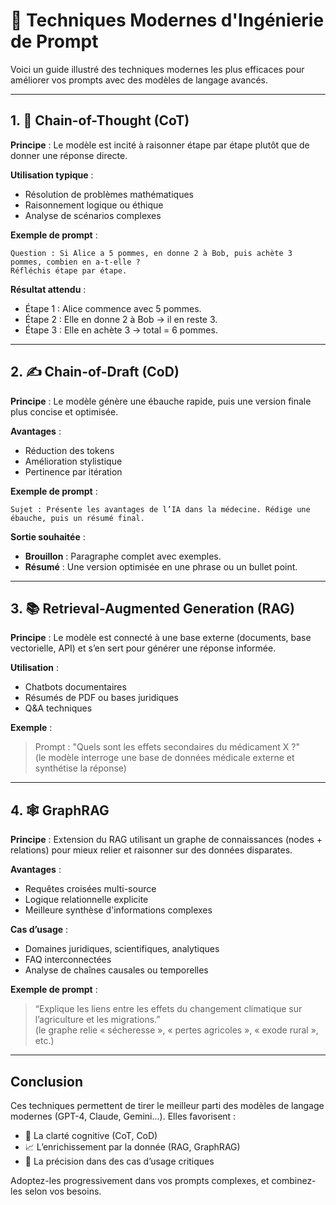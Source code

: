 # 🧠 Techniques Modernes d'Ingénierie de Prompt

Voici un guide illustré des techniques modernes les plus efficaces pour améliorer vos prompts avec des modèles de langage avancés.

---

## 1. 🧩 Chain-of-Thought (CoT)

**Principe** : Le modèle est incité à raisonner étape par étape plutôt que de donner une réponse directe.

**Utilisation typique** :
- Résolution de problèmes mathématiques
- Raisonnement logique ou éthique
- Analyse de scénarios complexes

**Exemple de prompt** :
```
Question : Si Alice a 5 pommes, en donne 2 à Bob, puis achète 3 pommes, combien en a-t-elle ?
Réfléchis étape par étape.
```

**Résultat attendu** :
- Étape 1 : Alice commence avec 5 pommes.
- Étape 2 : Elle en donne 2 à Bob → il en reste 3.
- Étape 3 : Elle en achète 3 → total = 6 pommes.

---

## 2. ✍️ Chain-of-Draft (CoD)

**Principe** : Le modèle génère une ébauche rapide, puis une version finale plus concise et optimisée.

**Avantages** :
- Réduction des tokens
- Amélioration stylistique
- Pertinence par itération

**Exemple de prompt** :
```
Sujet : Présente les avantages de l’IA dans la médecine. Rédige une ébauche, puis un résumé final.
```

**Sortie souhaitée** :
- **Brouillon** : Paragraphe complet avec exemples.
- **Résumé** : Une version optimisée en une phrase ou un bullet point.

---

## 3. 📚 Retrieval-Augmented Generation (RAG)

**Principe** : Le modèle est connecté à une base externe (documents, base vectorielle, API) et s’en sert pour générer une réponse informée.

**Utilisation** :
- Chatbots documentaires
- Résumés de PDF ou bases juridiques
- Q&A techniques

**Exemple** :
> Prompt : "Quels sont les effets secondaires du médicament X ?"  
> (le modèle interroge une base de données médicale externe et synthétise la réponse)

---

## 4. 🕸️ GraphRAG

**Principe** : Extension du RAG utilisant un graphe de connaissances (nodes + relations) pour mieux relier et raisonner sur des données disparates.

**Avantages** :
- Requêtes croisées multi-source
- Logique relationnelle explicite
- Meilleure synthèse d'informations complexes

**Cas d’usage** :
- Domaines juridiques, scientifiques, analytiques
- FAQ interconnectées
- Analyse de chaînes causales ou temporelles

**Exemple de prompt** :
> “Explique les liens entre les effets du changement climatique sur l’agriculture et les migrations.”  
> (le graphe relie « sécheresse », « pertes agricoles », « exode rural », etc.)

---

## Conclusion

Ces techniques permettent de tirer le meilleur parti des modèles de langage modernes (GPT-4, Claude, Gemini...). Elles favorisent :
- 🧠 La clarté cognitive (CoT, CoD)
- 📈 L’enrichissement par la donnée (RAG, GraphRAG)
- 🎯 La précision dans des cas d’usage critiques

Adoptez-les progressivement dans vos prompts complexes, et combinez-les selon vos besoins.